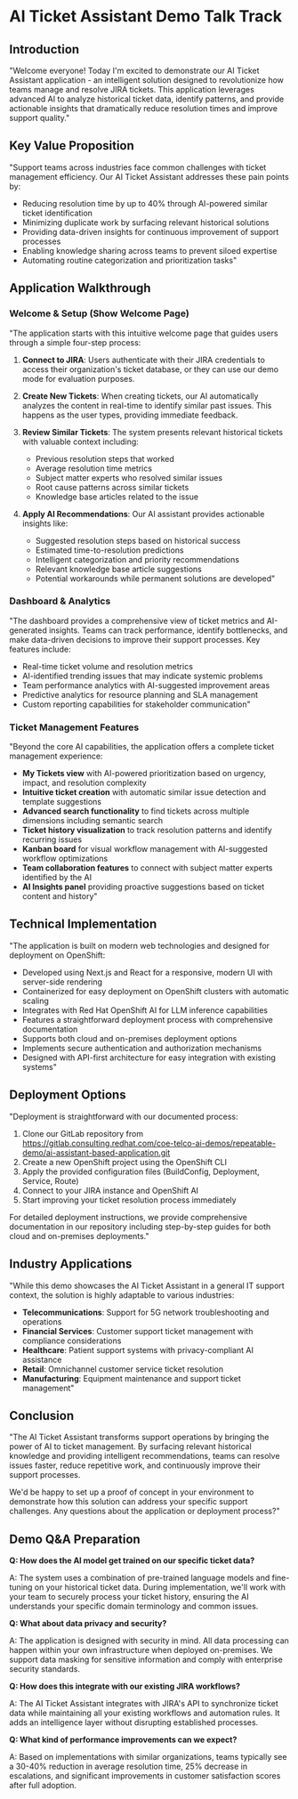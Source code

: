 # AI Ticket Assistant Demo Talk Track

## Introduction

"Welcome everyone! Today I'm excited to demonstrate our AI Ticket Assistant application - an intelligent solution designed to revolutionize how teams manage and resolve JIRA tickets. This application leverages advanced AI to analyze historical ticket data, identify patterns, and provide actionable insights that dramatically reduce resolution times and improve support quality."

## Key Value Proposition

"Support teams across industries face common challenges with ticket management efficiency. Our AI Ticket Assistant addresses these pain points by:

- Reducing resolution time by up to 40% through AI-powered similar ticket identification
- Minimizing duplicate work by surfacing relevant historical solutions
- Providing data-driven insights for continuous improvement of support processes
- Enabling knowledge sharing across teams to prevent siloed expertise
- Automating routine categorization and prioritization tasks"

## Application Walkthrough

### Welcome & Setup (Show Welcome Page)

"The application starts with this intuitive welcome page that guides users through a simple four-step process:

1. **Connect to JIRA**: Users authenticate with their JIRA credentials to access their organization's ticket database, or they can use our demo mode for evaluation purposes.

2. **Create New Tickets**: When creating tickets, our AI automatically analyzes the content in real-time to identify similar past issues. This happens as the user types, providing immediate feedback.

3. **Review Similar Tickets**: The system presents relevant historical tickets with valuable context including:
   - Previous resolution steps that worked
   - Average resolution time metrics
   - Subject matter experts who resolved similar issues
   - Root cause patterns across similar tickets
   - Knowledge base articles related to the issue

4. **Apply AI Recommendations**: Our AI assistant provides actionable insights like:
   - Suggested resolution steps based on historical success
   - Estimated time-to-resolution predictions
   - Intelligent categorization and priority recommendations
   - Relevant knowledge base article suggestions
   - Potential workarounds while permanent solutions are developed"

### Dashboard & Analytics

"The dashboard provides a comprehensive view of ticket metrics and AI-generated insights. Teams can track performance, identify bottlenecks, and make data-driven decisions to improve their support processes. Key features include:

- Real-time ticket volume and resolution metrics
- AI-identified trending issues that may indicate systemic problems
- Team performance analytics with AI-suggested improvement areas
- Predictive analytics for resource planning and SLA management
- Custom reporting capabilities for stakeholder communication"

### Ticket Management Features

"Beyond the core AI capabilities, the application offers a complete ticket management experience:

- **My Tickets view** with AI-powered prioritization based on urgency, impact, and resolution complexity
- **Intuitive ticket creation** with automatic similar issue detection and template suggestions
- **Advanced search functionality** to find tickets across multiple dimensions including semantic search
- **Ticket history visualization** to track resolution patterns and identify recurring issues
- **Kanban board** for visual workflow management with AI-suggested workflow optimizations
- **Team collaboration features** to connect with subject matter experts identified by the AI
- **AI Insights panel** providing proactive suggestions based on ticket content and history"

## Technical Implementation

"The application is built on modern web technologies and designed for deployment on OpenShift:

- Developed using Next.js and React for a responsive, modern UI with server-side rendering
- Containerized for easy deployment on OpenShift clusters with automatic scaling
- Integrates with Red Hat OpenShift AI for LLM inference capabilities
- Features a straightforward deployment process with comprehensive documentation
- Supports both cloud and on-premises deployment options
- Implements secure authentication and authorization mechanisms
- Designed with API-first architecture for easy integration with existing systems"

## Deployment Options

"Deployment is straightforward with our documented process:

1. Clone our GitLab repository from https://gitlab.consulting.redhat.com/coe-telco-ai-demos/repeatable-demo/ai-assistant-based-application.git
2. Create a new OpenShift project using the OpenShift CLI
3. Apply the provided configuration files (BuildConfig, Deployment, Service, Route)
4. Connect to your JIRA instance and OpenShift AI
5. Start improving your ticket resolution process immediately

For detailed deployment instructions, we provide comprehensive documentation in our repository including step-by-step guides for both cloud and on-premises deployments."

## Industry Applications

"While this demo showcases the AI Ticket Assistant in a general IT support context, the solution is highly adaptable to various industries:

- **Telecommunications**: Support for 5G network troubleshooting and operations
- **Financial Services**: Customer support ticket management with compliance considerations
- **Healthcare**: Patient support systems with privacy-compliant AI assistance
- **Retail**: Omnichannel customer service ticket resolution
- **Manufacturing**: Equipment maintenance and support ticket management"

## Conclusion

"The AI Ticket Assistant transforms support operations by bringing the power of AI to ticket management. By surfacing relevant historical knowledge and providing intelligent recommendations, teams can resolve issues faster, reduce repetitive work, and continuously improve their support processes.

We'd be happy to set up a proof of concept in your environment to demonstrate how this solution can address your specific support challenges. Any questions about the application or deployment process?"

## Demo Q&A Preparation

**Q: How does the AI model get trained on our specific ticket data?**

A: The system uses a combination of pre-trained language models and fine-tuning on your historical ticket data. During implementation, we'll work with your team to securely process your ticket history, ensuring the AI understands your specific domain terminology and common issues.

**Q: What about data privacy and security?**

A: The application is designed with security in mind. All data processing can happen within your own infrastructure when deployed on-premises. We support data masking for sensitive information and comply with enterprise security standards.

**Q: How does this integrate with our existing JIRA workflows?**

A: The AI Ticket Assistant integrates with JIRA's API to synchronize ticket data while maintaining all your existing workflows and automation rules. It adds an intelligence layer without disrupting established processes.

**Q: What kind of performance improvements can we expect?**

A: Based on implementations with similar organizations, teams typically see a 30-40% reduction in average resolution time, 25% decrease in escalations, and significant improvements in customer satisfaction scores after full adoption.